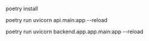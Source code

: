 poetry install

poetry run uvicorn api.main:app --reload

poetry run uvicorn backend.app.app.main:app --reload
